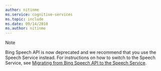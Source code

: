```yaml
---
author: nitinme
ms.service: cognitive-services
ms.topic: include
ms.date: 09/14/2018
ms.author: nitinme
---
```

> [!NOTE]
> Bing Speech API is now deprecated and we recommend that you use the Speech Service instead. For instructions on how to switch to the Speech Service, see [Migrating from Bing Speech API to the Speech Service](../articles/cognitive-services/speech-service/how-to-migrate-from-bing-speech.md).